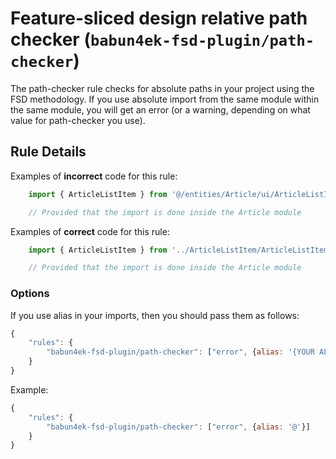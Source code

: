 # Feature-sliced design relative path checker (`babun4ek-fsd-plugin/path-checker`)

<!-- end auto-generated rule header -->

The path-checker rule checks for absolute paths in your project using the FSD methodology. If you use absolute import from the same module within the same module, you will get an error (or a warning, depending on what value for path-checker you use).

## Rule Details

Examples of **incorrect** code for this rule:

```js
    import { ArticleListItem } from '@/entities/Article/ui/ArticleListItem/ArticleListItem';

    // Provided that the import is done inside the Article module
```

Examples of **correct** code for this rule:

```js
    import { ArticleListItem } from '../ArticleListItem/ArticleListItem';

    // Provided that the import is done inside the Article module
```

### Options

If you use alias in your imports, then you should pass them as follows:

```js
{
    "rules": {
        "babun4ek-fsd-plugin/path-checker": ["error", {alias: '{YOUR ALIAS}'}]
    }
}
```

Example:

```js
{
    "rules": {
        "babun4ek-fsd-plugin/path-checker": ["error", {alias: '@'}]
    }
}
```
